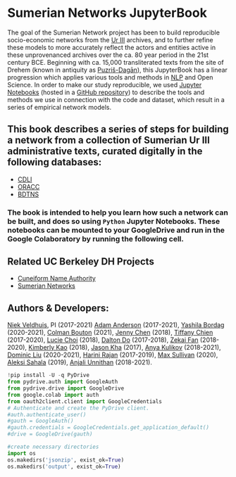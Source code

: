 # Sumerian Networks JupyterBook

The goal of the Sumerian Network project has been to build reproducible socio-economic networks from the [Ur III](https://en.wikipedia.org/wiki/Third_Dynasty_of_Ur) archives, and to further refine these models to more accurately reflect the actors and entities active in these unprovenanced archives over the ca. 80 year period in the 21st century BCE. Beginning with ca. 15,000 transliterated texts from the site of Drehem (known in antiquity as [Puzriš-Dagān](https://en.wikipedia.org/wiki/Puzrish-Dagan)), this JupyterBook has a linear progression which applies various tools and methods in [NLP](https://en.wikipedia.org/wiki/Natural_language_processing) and Open Science. In order to make our study reproducible, we used [Jupyter Notebooks](https://en.wikipedia.org/wiki/Project_Jupyter) (hosted in a [GitHub repository]()) to describe the tools and methods we use in connection with the code and dataset, which result in a series of empirical network models.

## This book describes a series of steps for building a network from a collection of Sumerian Ur III administrative texts, curated digitally in the following databases:

- [CDLI](https://cdli.ucla.edu/)
- [ORACC](http://oracc.museum.upenn.edu/)
- [BDTNS](http://bdtns.filol.csic.es/)

### The book is intended to help you learn how such a network can be built, and does so using `Python` Jupyter Notebooks. These notebooks can be mounted to your GoogleDrive and run in the Google Colaboratory by running the following cell.

## Related UC Berkeley DH Projects

- [Cuneiform Name Authority](https://digitalhumanities.berkeley.edu/projects/cuneiform-name-authority-ur-iii-period)
- [Sumerian Networks](https://digitalhumanities.berkeley.edu/sumerian-networks-reconstructing-ur-iii)

## Authors & Developers:

[Niek Veldhuis](https://github.com/niekveldhuis), PI (2017-2021)
[Adam Anderson](https://github.com/admndrsn) (2017-2021), [Yashila Bordag](https://github.com/ybordag) (2020-2021), [Colman Bouton](https://github.com/lorentzfactor) (2021), [Jenny Chen](https://github.com/jchen437) (2018), [Tiffany Chien](https://github.com/tiffchien) (2017-2020), [Lucie Choi](https://github.com/dkqntiqn) (2018), [Dalton Do](https://github.com/daltondo) (2017-2018), [Zekai Fan](https://github.com/babybear68) (2018-2020), [Kimberly Kao](https://github.com/kimkao) (2018), [Jason Kha]() (2017), [Anya Kulikov](https://github.com/akulikov97) (2018-2021), [Dominic Liu](https://github.com/Dominicliu129) (2020-2021), [Harini Rajan](https://github.com/HariniRajan) (2017-2019), [Max Sullivan](https://github.com/maxsully7) (2020), [Aleksi Sahala](https://github.com/asahala) (2019), [Anjali Unnithan](https://github.com/anjaliu14) (2018-2021).

```python
!pip install -U -q PyDrive
from pydrive.auth import GoogleAuth
from pydrive.drive import GoogleDrive
from google.colab import auth
from oauth2client.client import GoogleCredentials
# Authenticate and create the PyDrive client.
#auth.authenticate_user()
#gauth = GoogleAuth()
#gauth.credentials = GoogleCredentials.get_application_default()
#drive = GoogleDrive(gauth)

#create necessary directories
import os
os.makedirs('jsonzip', exist_ok=True)
os.makedirs('output', exist_ok=True)
```
